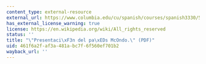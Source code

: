 ```yaml
---
content_type: external-resource
external_url: https://www.columbia.edu/cu/spanish/courses/spanish3330/5estudio_cultural/mcondorevised2013.pdf
has_external_license_warning: true
license: https://en.wikipedia.org/wiki/All_rights_reserved
status: ''
title: "\"Presentaci\xF3n del pa\xEDs McOndo.\" (PDF)"
uid: 461f6a2f-af3a-481a-bc7f-6f560ef701b2
wayback_url: ''
---
```


